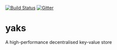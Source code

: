 [![Build Status](https://travis-ci.org/atolab/yaks.svg?branch=master)](https://travis-ci.org/atolab/yaks)
[![Gitter](https://badges.gitter.im/adlink-labs/yaks.svg)](https://gitter.im/adlink-labs/yaks?utm_source=badge&utm_medium=badge&utm_campaign=pr-badge)
# yaks
A high-performance decentralised key-value store
